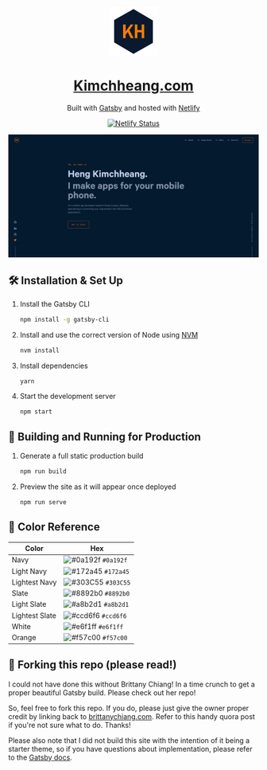 <div align="center">
  <img alt="Logo" src="https://raw.githubusercontent.com/kimchheangheng/resume_page/main/src/images/logo.png" width="100" />
</div>
<h1 align="center">
  <a href="https://kimchheang.com" target="_blank">Kimchheang.com</a>
</h1>
<p align="center">
  Built with <a href="https://www.gatsbyjs.org/" target="_blank">Gatsby</a> and hosted with <a href="https://www.netlify.com/" target="_blank">Netlify</a>
</p>

<p align="center">
  <a href="https://app.netlify.com/sites/zen-bardeen-7ce88d/deploys" target="_blank">
    <img src="https://api.netlify.com/api/v1/badges/977c1e58-099b-4eb9-958c-834be2275d6e/deploy-status" alt="Netlify Status" />
  </a>
</p>

![demo](https://raw.githubusercontent.com/kimchheangheng/resume_page/main/src/images/demo.png)

## 🛠 Installation & Set Up

1. Install the Gatsby CLI

   ```sh
   npm install -g gatsby-cli
   ```

2. Install and use the correct version of Node using [NVM](https://github.com/nvm-sh/nvm)

   ```sh
   nvm install
   ```

3. Install dependencies

   ```sh
   yarn
   ```

4. Start the development server

   ```sh
   npm start
   ```

## 🚀 Building and Running for Production

1. Generate a full static production build

   ```sh
   npm run build
   ```

1. Preview the site as it will appear once deployed

   ```sh
   npm run serve
   ```

## 🎨 Color Reference

| Color          | Hex                                                                |
| -------------- | ------------------------------------------------------------------ |
| Navy           | ![#0a192f](https://via.placeholder.com/10/0a192f?text=+) `#0a192f` |
| Light Navy     | ![#172a45](https://via.placeholder.com/10/0a192f?text=+) `#172a45` |
| Lightest Navy  | ![#303C55](https://via.placeholder.com/10/303C55?text=+) `#303C55` |
| Slate          | ![#8892b0](https://via.placeholder.com/10/8892b0?text=+) `#8892b0` |
| Light Slate    | ![#a8b2d1](https://via.placeholder.com/10/a8b2d1?text=+) `#a8b2d1` |
| Lightest Slate | ![#ccd6f6](https://via.placeholder.com/10/ccd6f6?text=+) `#ccd6f6` |
| White          | ![#e6f1ff](https://via.placeholder.com/10/e6f1ff?text=+) `#e6f1ff` |
| Orange         | ![#f57c00](https://via.placeholder.com/10/f57c00?text=+) `#f57c00` |

## 🚨 Forking this repo (please read!)

I could not have done this without Brittany Chiang! In a time crunch to get a proper beautiful Gatsby build. Please check out her repo!

So, feel free to fork this repo. If you do, please just give the owner proper credit by linking back to [brittanychiang.com](https://brittanychiang.com). Refer to this handy quora post if you're not sure what to do. Thanks!

Please also note that I did not build this site with the intention of it being a starter theme, so if you have questions about implementation, please refer to the [Gatsby docs](https://www.gatsbyjs.org/docs/).